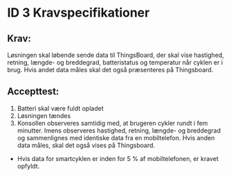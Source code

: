 # ID 3 Kravspecifikationer
## Krav: 
Løsningen skal løbende sende data til ThingsBoard, der skal vise hastighed, retning, længde- og breddegrad, batteristatus og temperatur når cyklen er i brug. Hvis andet data måles skal det også præsenteres på Thingsboard.

## Accepttest: 
1. Batteri skal være fuldt opladet 
2. Løsningen tændes 
3. Konsollen observeres samtidig med, at brugeren cykler rundt i fem minutter. Imens observeres hastighed, retning, længde- og breddegrad og sammenlignes med identiske data fra en mobiltelefon. Hvis anden data måles, skal det også vises på Thingsboard. 
- Hvis data for smartcyklen er inden for 5 % af mobiltelefonen, er kravet opfyldt.